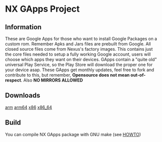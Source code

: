 # NX GApps Project

Information
------------------

These are Google Apps for those who want to install Google Packages on a custom rom.
Remember Apks and Jars files are prebuilt from Google.
All closed source files come from Nexus's factory images.
This contains just the core files needed to setup a fully working Google account,
users will choose which apps they want on their devices.
GApps contain a "quite old" universal Play Service, so the Play Store will download the proper one
for your device asap.
These GApps get monthly updates, feel free to fork and contribute to this, but remember,
**Opensource does not mean out-of-respect**.
Also **NO MIRRORS ALLOWED**

Downloads
------------------
[arm](https://github.com/nxgapps/nxgapps/tree/builds/arm)
[arm64](https://github.com/nxgapps/nxgapps/tree/builds/arm64)
[x86](https://github.com/nxgapps/nxgapps/tree/builds/x86)
[x86_64](https://github.com/nxgapps/nxgapps/tree/builds/x86_64)

Build
-------------------
You can compile NX GApps package with GNU make (see [HOWTO](https://github.com/nxgapps/nxgapps/blob/android-5.1/HOWTO))
